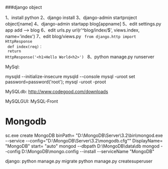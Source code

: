 ###django object

1、install python
2、django install 
3、django-admin startproject object[name]
4、django-admin startapp blog[appname]
5、edit settings.py
	app add --> blog
6、edit urls.py
	url(r'^blog/index/$', views.index, name='index')
7、edit blog/views.py
	<code>
	from django.http import HttpResponse<br />
	def index(req)：<br />
		return HttpResponse('\<h1\>Hello World\<h2\>')
	</code>
8、python manage.py runserver


MySql: 

mysqld --initialize-insecure
mysqld --console
mysql -uroot
set password=password('root');
mysql -uroot -proot

MySQLdb:
 	http://www.codegood.com/downloads

MySQLGUI:
    MySQL-Front


# Mongodb
sc.exe create MongoDB binPath= "D:\MongoDB\Server\3.2\bin\mongod.exe --service --config=\"D:\MongoDB\Server\3.2\mongodb.cfg\"" DisplayName= "MongoDB" start= "auto"
mongod --dbpath D:\MongoDB\data\db
mongod --config D:\MongoDB\mongo.config --install --serviceName "MongoDB"

django:
	python manage.py migrate
	python manage.py createsuperuser



